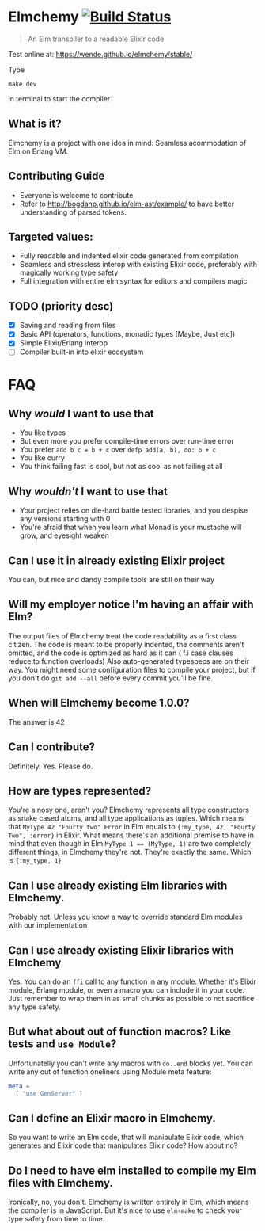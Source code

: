 # Elmchemy [![Build Status](https://travis-ci.org/wende/elmchemy.svg?branch=master)](https://travis-ci.org/wende/elmchemy)
> An Elm transpiler to a readable Elixir code

Test online at:
https://wende.github.io/elmchemy/stable/

Type
```
make dev
```
in terminal to start the compiler

## What is it?
Elmchemy is a project with one idea in mind: Seamless acommodation of Elm on Erlang VM.

## Contributing Guide
- Everyone is welcome to contribute
- Refer to http://bogdanp.github.io/elm-ast/example/ to have better understanding of parsed tokens.

## Targeted values:
- Fully readable and indented elixir code generated from compilation
- Seamless and stressless interop with existing Elixir code, preferably with magically working type safety
- Full integration with entire elm syntax for editors and compilers magic

## TODO (priority desc)
- [X] Saving and reading from files
- [X] Basic API (operators, functions, monadic types [Maybe, Just etc])
- [X] Simple Elixir/Erlang interop
- [ ] Compiler built-in into elixir ecosystem

# FAQ
## Why *would* I want to use that
- You like types
- But even more you prefer compile-time errors over run-time error
- You prefer `add b c = b + c` over `defp add(a, b), do: b + c`
- You like curry
- You think failing fast is cool, but not as cool as not failing at all

## Why *wouldn't* I want to use that
- Your project relies on die-hard battle tested libraries, and you despise any versions starting with 0
- You're afraid that when you learn what Monad is your mustache will grow, and eyesight weaken

## Can I use it in already existing Elixir project
You can, but nice and dandy compile tools are still on their way

## Will my employer notice I'm having an affair with Elm?
The output files of Elmchemy treat the code readability as a first class citizen. The code is meant to be properly indented, the comments aren't omitted, and the code is optimized as hard as it can ( f.i case clauses reduce to function overloads)
Also auto-generated typespecs are on their way.
You might need some configuration files to compile your project, but if you don't do `git add --all` before every commit you'll be fine.

## When will Elmchemy become 1.0.0?
The answer is 42

## Can I contribute?
Definitely. Yes. Please do.

## How are types represented?
You're a nosy one, aren't you?
Elmchemy represents all type constructors as snake cased atoms, and all type applications as tuples.
Which means that `MyType 42 "Fourty two" Error` in Elm equals to `{:my_type, 42, "Fourty Two", :error}` in Elixir.
What means there's an additional premise to have in mind that even though in Elm `MyType 1 == (MyType, 1)` are two completely different things, in Elmchemy they're not. They're exactly the same. Which is `{:my_type, 1}`

## Can I use already existing Elm libraries with Elmchemy.
Probably not. Unless you know a way to override standard Elm modules with our implementation

## Can I use already existing Elixir libraries with Elmchemy
Yes. You can do an `ffi` call to any function in any module. Whether it's Elixir module, Erlang module, or even a macro you can include it in your code. Just remember to wrap them in as small chunks as possible to not sacrifice any type safety.

## But what about out of function macros? Like tests and `use Module`?
Unfortunatelly you can't write any macros with `do..end` blocks yet. You can write any out of function oneliners using Module meta feature:
```elm
meta = 
  [ "use GenServer" ]
```

## Can I define an Elixir macro in Elmchemy.
So you want to write an Elm code, that will manipulate Elixir code, which generates and Elixir code that manipulates Elixir code? How about no?

## Do I need to have elm installed to compile my Elm files with Elmchemy.
Ironically, no, you don't. Elmchemy is written entirely in Elm, which means the compiler is in JavaScript.
But it's nice to use `elm-make` to check your type safety from time to time.



